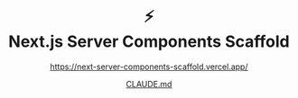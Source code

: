 <h1 align="center">
⚡️<br>
Next.js Server Components Scaffold
</h1>

<p align="center" target="_blank"><a href="https://next-server-components-scaffold.vercel.app/">https://next-server-components-scaffold.vercel.app/</a></p>
<p align="center" target="_blank"><a href="./CLAUDE.md">CLAUDE.md</a></p>
